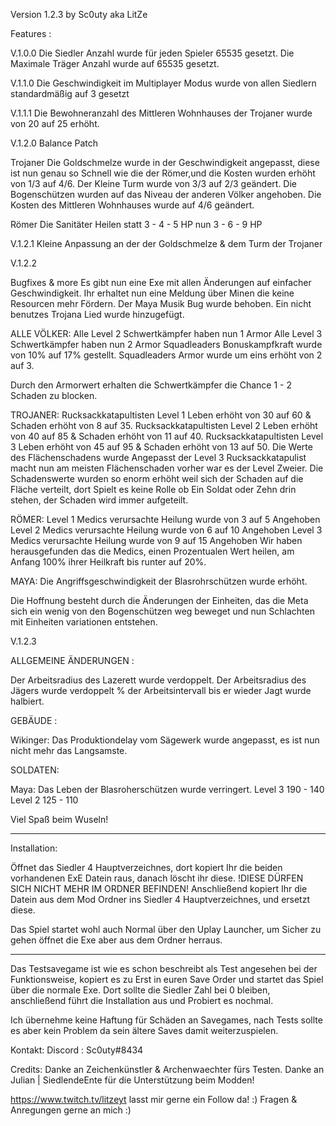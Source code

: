 Version 1.2.3 by Sc0uty aka LitZe

Features :

V.1.0.0
Die Siedler Anzahl wurde für jeden Spieler 65535 gesetzt.
Die Maximale Träger Anzahl wurde auf 65535 gesetzt.

V.1.1.0
Die Geschwindigkeit im Multiplayer Modus wurde von allen Siedlern standardmäßig auf 3 gesetzt

V.1.1.1
Die Bewohneranzahl des Mittleren Wohnhauses der Trojaner wurde von 20 auf 25 erhöht.

V.1.2.0 Balance Patch

Trojaner
Die Goldschmelze wurde in der Geschwindigkeit angepasst, diese ist nun genau so Schnell wie die der Römer,und die Kosten wurden erhöht von 1/3 auf 4/6.
Der Kleine Turm wurde von 3/3 auf 2/3 geändert.
Die Bogenschützen wurden auf das Niveau der anderen Völker angehoben.
Die Kosten des Mittleren Wohnhauses wurde auf 4/6 geändert. 

Römer
Die Sanitäter Heilen statt 3 - 4 - 5 HP nun 3 - 6 - 9 HP

V.1.2.1 
Kleine Anpassung an der der Goldschmelze & dem Turm der Trojaner

V.1.2.2

Bugfixes & more
Es gibt nun eine Exe mit allen Änderungen auf einfacher Geschwindigkeit.
Ihr erhaltet nun eine Meldung über Minen die keine Resourcen mehr Fördern.
Der Maya Musik Bug wurde behoben.
Ein nicht benutzes Trojana Lied wurde hinzugefügt.

ALLE VÖLKER:
Alle Level 2 Schwertkämpfer haben nun 1 Armor
Alle Level 3 Schwertkämpfer haben nun 2 Armor
Squadleaders Bonuskampfkraft wurde von 10% auf 17% gestellt.
Squadleaders Armor wurde um eins erhöht von 2 auf 3.

Durch den Armorwert erhalten die Schwertkämpfer die Chance 1 - 2 Schaden zu blocken.

TROJANER:
Rucksackkatapultisten Level 1   Leben erhöht von 30 auf 60 & Schaden erhöht von 8 auf 35.
Rucksackkatapultisten Level 2  Leben erhöht von 40 auf 85 & Schaden erhöht von 11 auf 40.
Rucksackkatapultisten Level 3  Leben erhöht von 45 auf 95 & Schaden erhöht von 13 auf 50.
Die Werte des Flächenschadens wurde Angepasst der Level 3 Rucksackkatapulist macht nun am meisten Flächenschaden vorher war es der Level Zweier.
Die Schadenswerte wurden so enorm erhöht weil sich der Schaden auf die Fläche verteilt, dort Spielt es keine Rolle ob Ein Soldat oder Zehn drin stehen, der Schaden wird immer aufgeteilt.

RÖMER:
Level 1 Medics verursachte  Heilung wurde von 3 auf 5 Angehoben
Level 2 Medics verursachte Heilung wurde von 6 auf 10 Angehoben
Level 3 Medics verursachte Heilung wurde von 9 auf 15 Angehoben 
Wir haben herausgefunden das die Medics, einen Prozentualen Wert heilen, am Anfang 100% ihrer Heilkraft bis runter auf 20%.

MAYA:
Die Angriffsgeschwindigkeit der Blasrohrschützen wurde erhöht.

Die Hoffnung besteht durch die Änderungen der Einheiten, das die Meta sich ein wenig von den Bogenschützen weg beweget und nun Schlachten mit Einheiten variationen entstehen.

V.1.2.3

ALLGEMEINE ÄNDERUNGEN :

Der Arbeitsradius des Lazerett wurde verdoppelt.
Der Arbeitsradius des Jägers wurde verdoppelt % der Arbeitsintervall bis er wieder Jagt wurde halbiert.


GEBÄUDE :

Wikinger:
Das Produktiondelay vom Sägewerk wurde angepasst, es ist nun nicht mehr das Langsamste. 


SOLDATEN:

Maya:
Das Leben der Blasroherschützen wurde verringert. Level 3 190 - 140 Level 2 125 - 110



Viel Spaß beim Wuseln!


--------------------------------------

Installation:

Öffnet das Siedler 4 Hauptverzeichnes, dort kopiert Ihr die beiden vorhandenen ExE Datein raus, danach löscht ihr diese. !DIESE DÜRFEN SICH NICHT MEHR IM ORDNER BEFINDEN!
Anschließend kopiert Ihr die Datein aus dem Mod Ordner ins Siedler 4 Hauptverzeichnes, und ersetzt diese.

Das Spiel startet wohl auch Normal über den Uplay Launcher, um Sicher zu gehen öffnet die Exe aber aus dem Ordner herraus. 


----------------------------------------
Das Testsavegame ist wie es schon beschreibt als Test angesehen bei der Funktionsweise, kopiert es zu Erst in euren Save Order und startet das Spiel über die normale Exe.
Dort sollte die Siedler Zahl bei 0 bleiben, anschließend führt die Installation aus und Probiert es nochmal.

Ich übernehme keine Haftung für Schäden an Savegames, nach Tests sollte es aber kein Problem da sein ältere Saves damit weiterzuspielen.



Kontakt:
Discord : Sc0uty#8434 

Credits:
Danke an Zeichenkünstler & Archenwaechter fürs Testen.
Danke an Julian | SiedlendeEnte für die Unterstützung beim Modden!

https://www.twitch.tv/litzeyt lasst mir gerne ein Follow da! :)
Fragen & Anregungen gerne an mich :)

